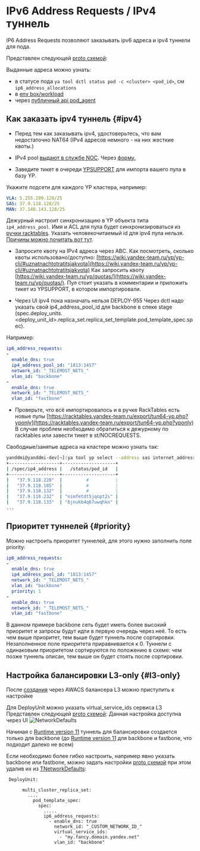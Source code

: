 # IPv6 Address Requests / IPv4 туннель

IP6 Address Requests позволяют заказывать ipv6 адреса и ipv4 туннели для пода.

Представлен следующей [proto схемой](https://a.yandex-team.ru/arc/trunk/arcadia/yp/yp_proto/yp/client/api/proto/data_model.proto?rev=r8821812#L1401):

Выданные адреса можно узнать:

* в статусе пода `ya tool dctl status pod -c <cluster> <pod_id>`, см `ip6_address_allocations`
* в [env box/workload](box.md#systemenv)
* через [публичный api pod_agent](../../reference/api/pod-agent-public-api.md)

## Как заказать ipv4 туннель {#ipv4}

* Перед тем как заказывать ipv4, удостоверьтесь, что вам недостаточно NAT64 (IPv4 адресов немного - на них жесткие квоты.)

* IPv4 pool [выдают в службе NOC](https://wiki.yandex-team.ru/NOC/IPv6to4/#nalozhennajaipv4-setvvidetunnelejjakatun64). Через [форму.](https://wiki.yandex-team.ru/noc/ipreq/)

* Заведите тикет в очереди [YPSUPPORT](https://st.yandex-team.ru/createTicket?queue=YPSUPPORT) для импорта вашего пула в базу YP.

Укажите подсети для каждого YP кластера, например:

```yaml
VLA: 5.255.209.128/25
SAS: 37.9.118.128/25
MAN: 37.140.143.128/25
```

Дежурный настроит синхронизацию в YP объекта типа `ip4_address_pool`. Имя и ACL для пула будет синхронизироваться из [ручки racktables](https://racktables.yandex-team.ru/export/tun64-yp.php?yponly).
Указать человекочитаемый id для ipv4 пула нельзя. [Причины можно почитать вот тут](https://st.yandex-team.ru/NOCDEV-2416#5efddd16b9547a25f5eff736).

* Запросите квоту на IPv4 адреса через ABC.
Как посмотреть, сколько квоты использовано/доступно: [https://wiki.yandex-team.ru/yp/yp-cli/#uznatnachtotratitsjakvota](https://wiki.yandex-team.ru/yp/yp-cli/#uznatnachtotratitsjakvota)
Как запросить квоту [https://wiki.yandex-team.ru/yp/quotas/](https://wiki.yandex-team.ru/yp/quotas/). Пул стоит указать в комментарии и приложить тикет из YPSUPPORT, в котором импортировали. 

* Через UI ipv4 пока назначать нельзя DEPLOY-955
Через dctl надо указать свой ip4_address_pool_id для backbone в спеке stage (spec.deploy_units.<deploy_unit_id>.replica_set.replica_set_template.pod_template_spec.spec).

Например:
```yaml
ip6_address_requests: 
- 
  enable_dns: true
  ip4_address_pool_id: "1813:1457"
  network_id: "_TELEMOST_NETS_"
  vlan_id: "backbone"
- 
  enable_dns: true
  network_id: "_TELEMOST_NETS_"
  vlan_id: "fastbone"
```

* Проверьте, что всё импортировалось и в ручке RackTables есть новые пулы [https://racktables.yandex-team.ru/export/tun64-yp.php?yponly](https://racktables.yandex-team.ru/export/tun64-yp.php?yponly)
В случае проблем  необходимо обратиться к дежурному по racktables или завести тикет в st/NOCREQUESTS.

Свободные/занятые адреса на кластере можно узнать так:

```bash
yanddmi@yanddmi-dev[~]:ya tool yp select --address sas internet_address --filter '[/meta/ip4_address_pool_id]="1813:1457"' --selector /spec/ip4_address --selector /status/pod_id
+-------------------+--------------------+
| /spec/ip4_address |   /status/pod_id   |
+-------------------+--------------------+
|   "37.9.118.228"  |         #          |
|   "37.9.118.185"  |         #          |
|   "37.9.118.132"  |         #          |
|   "37.9.118.232"  | "nimfetdt5jqopt2s" |
|   "37.9.118.133"  | "6jnukb4q67uwqhkn" |
...
```

## Приоритет туннелей {#priority}

Можно настроить приоритет туннелей, для этого нужно заполнить поле priority:

```yaml
ip6_address_requests: 
- 
  enable_dns: true
  ip4_address_pool_id: "1813:1457"
  network_id: "_TELEMOST_NETS_"
  vlan_id: "backbone"
  priority: 1
- 
  enable_dns: true
  network_id: "_TELEMOST_NETS_"
  vlan_id: "fastbone"
```
В данном примере backbone сеть будет иметь более высокий приоритет и запросы будут идти в первую очередь через неё. То есть чем выше приоритет, тем выше будет туннель после сортировки. Незаполненное поле приоритета приравнивается к 0. Туннели с одинаковым приоритетом сортируются по положению в схеме: чем позже туннель описан, тем выше он будет стоять после сортировки. 


## Настройка балансировки L3-only {#l3-only}

После [создания](https://wiki.yandex-team.ru/awacs/tutorial/L3/) через AWACS балансера L3 можно приступить к настройке 

Для DeployUnit можно указать virtual_service_ids сервиса L3 
Представлен следующей [proto схемой](https://a.yandex-team.ru/arc_vcs/yp/yp_proto/yp/client/api/proto/stage.proto?rev=9709368976789150745deccc5fac0cc79f560ea9#L144):
Данная настройка доступна через UI ![NetworkDefaults](https://jing.yandex-team.ru/files/amich/ipvs.png)

Начиная с [Runtime version 11](https://deploy.yandex-team.ru/docs/reference/patchers-revision) туннель для балансировки создается только для backbone (до [Runtime version 11](https://deploy.yandex-team.ru/docs/reference/patchers-revision) для backbone и fastbone, что подходит далеко не всем)

Если необходимо более гибко настроить, например явно указать backbone или fastbone, можно задать настройки [proto схемой](https://a.yandex-team.ru/arc/trunk/arcadia/yp/yp_proto/yp/client/api/proto/data_model.proto?rev=r8821812#L1401) при этом удалив их из [TNetworkDefaults](https://a.yandex-team.ru/arc/trunk/arcadia/yp/yp_proto/yp/client/api/proto/data_model.proto?rev=r8821812#L1401):

```
 DeployUnit:
           
      multi_cluster_replica_set:	      
        ....            
          pod_template_spec:	          
            spec:	            
              .....                 
              ip6_address_requests:	              
                - enable_dns: true	                
                  network_id: "_CUSTOM_NETWORK_ID_"	                
                  virtual_service_ids:
                    - "my.fancy.domain.yandex.net"
                  vlan_id: "backbone"	                 

```

